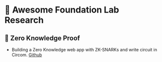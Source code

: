 # 🍺 Awesome Foundation Lab Research

## 🤖 Zero Knowledge Proof

- Building a Zero Knowledge web app with ZK-SNARKs and write circuit in Circom. [Github](https://github.com/akharawita/poc-zkf-dapp)
